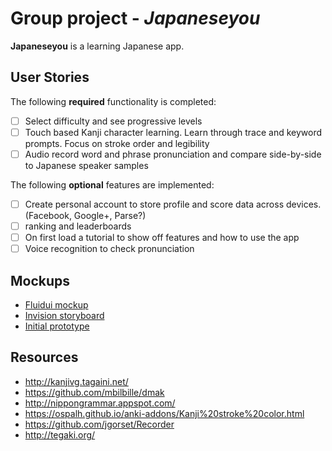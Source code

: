 # Group project - *Japaneseyou*

**Japaneseyou** is a learning Japanese app.

## User Stories

The following **required** functionality is completed:

- [ ] Select difficulty and see progressive levels
- [ ] Touch based Kanji character learning. Learn through trace and keyword prompts. Focus on stroke order and legibility
- [ ] Audio record word and phrase pronunciation and compare side-by-side to Japanese speaker samples

The following **optional** features are implemented:

- [ ] Create personal account to store profile and score data across devices. (Facebook, Google+, Parse?)
- [ ] ranking and leaderboards
- [ ] On first load a tutorial to show off features and how to use the app
- [ ] Voice recognition to check pronunciation

## Mockups

- [Fluidui mockup](https://www.fluidui.com/editor/live/preview/p_8GcThK0sN5ULhu99CC37CaAhpnJKyPVn.1456373676042)
- [Invision storyboard](https://invis.io/MS63T87PW)
- [Initial prototype](https://codepathuniversity.slack.com/files/xinxinxie-ccsf/F0NAYEM5F/file_feb_20__9_03_17_pm.jpeg)

## Resources
- http://kanjivg.tagaini.net/
- https://github.com/mbilbille/dmak
- http://nippongrammar.appspot.com/
- https://ospalh.github.io/anki-addons/Kanji%20stroke%20color.html
- https://github.com/jgorset/Recorder
- http://tegaki.org/
